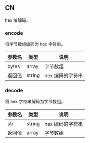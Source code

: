 ## CN

hex 编解码。

### encode

将字节数组编码为 hex 字符串。

|参数名|类型|说明|
|-----|----|---|
|bytes|array|字节数组|
|返回值|string|hex 编码的字符串|

### decode

将 hex 字符串解码为字节数组。

|参数名|类型|说明|
|-----|----|---|
|str|string|hex 编码的字符串|
|返回值|array|字节数组|